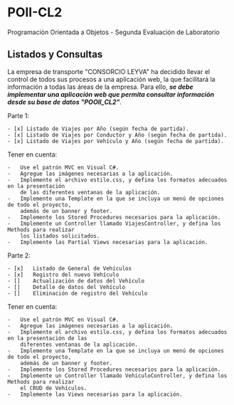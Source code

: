 # POII-CL2

Programación Orientada a Objetos - Segunda Evaluación de Laboratorio


## Listados y Consultas

La empresa de transporte "CONSORCIO LEYVA" ha decidido llevar el control de todos sus procesos a una aplicación web, la que facilitará la información a todas las áreas de la empresa. Para ello, ***se debe implementar una aplicación web que permita consultar información desde su base de datos "POOII_CL2"***.

Parte 1:

	- [x] Listado de Viajes por Año (según fecha de partida).
	- [x] Listado de Viajes por Conductor y Año (según fecha de partida).
	- [x] Listado de Viajes por Vehículo y Año (según fecha de partida).

Tener en cuenta:

	-	Use el patrón MVC en Visual C#.
	-	Agregue las imágenes necesarias a la aplicación.
	-	Implemente el archivo estilo.css, y defina los formatos adecuados en la presentación
		de las diferentes ventanas de la aplicación.
	-	Implemente una Template en la que se incluya un menú de opciones de todo el proyecto,
		además de un banner y footer.
	-	Implemente los Stored Procedures necesarios para la aplicación.
	-	Implemente un Controller llamado ViajesController, y defina los Methods para realizar
		los listados solicitados.
	-	Implemente las Partial Views necesarias para la aplicación.

Parte 2:

	- [x]	Listado de General de Vehículos
	- [x]	Registro del nuevo Vehículo
	- []	Actualización de datos del Vehículo
	- []	Detalle de datos del Vehículo
	- []	Eliminación de registro del Vehículo

Tener en cuenta:

	-	Use el patrón MVC en Visual C#.
	-	Agregue las imágenes necesarias a la aplicación.
	-	Implemente el archivo estilo.css, y defina los formatos adecuados en la presentación de las
		diferentes ventanas de la aplicación.
	-	Implemente una Template en la que se incluya un menú de opciones de todo el proyecto,
		además de un banner y footer.
	-	Implemente los Stored Procedures necesarios para la aplicación.
	-	Implemente un Controller llamado VehiculoController, y defina los Methods para realizar
		el CRUD de Vehículos.
	-	Implemente las Views necesarias para la aplicación.